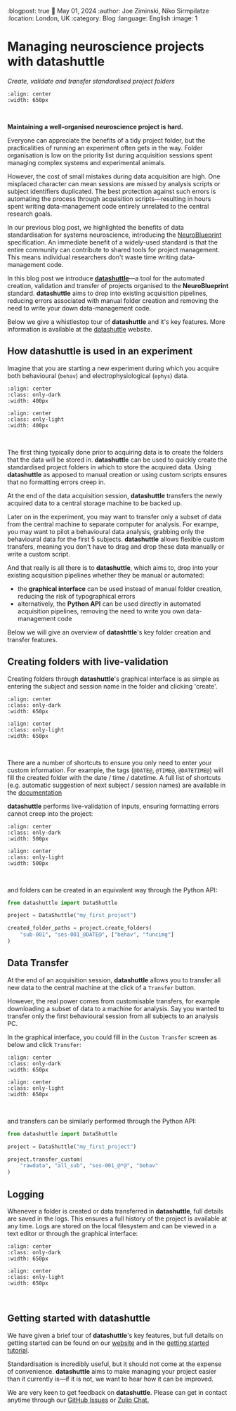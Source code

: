 :blogpost: true
:date: May 01, 2024
:author: Joe Ziminski, Niko Sirmpilatze
:location: London, UK
:category: Blog
:language: English
:image: 1


# Managing neuroscience projects with **datashuttle**
*Create, validate and transfer standardised project folders*

```{image} /_static/blog_images/datashuttle/datashuttle-overview-light.png
:align: center
:width: 650px
```
<br>

**Maintaining a well-organised neuroscience project is hard.**

Everyone can appreciate the benefits of a tidy project
folder, but the practicalities of running an experiment often gets 
in the way. Folder organisation 
is low on the priority list during acquisition sessions 
spent managing complex systems and experimental animals.

However, the cost of small mistakes during data acquisition are high.
One misplaced character can mean sessions are missed by analysis 
scripts or subject identifiers duplicated.
The best protection against such errors is automating the process
through acquisition scripts—resulting in hours spent writing 
data-management code entirely unrelated to the central research goals.

In our previous blog post, we highlighted the benefits of data standardisation 
for systems neuroscience, introducing the 
[NeuroBlueprint](https://neuroblueprint.neuroinformatics.dev/) 
specification. 
An immediate benefit of a widely-used standard is that the entire community
can contribute to shared tools for project management.
This means individual researchers don't waste time
writing data-management code. 

In this blog post we introduce 
[**datashuttle**](https://datashuttle.neuroinformatics.dev/)—a 
tool for the automated creation, 
validation and transfer of projects organised to 
the **NeuroBlueprint** standard. **datashuttle** aims to
drop into existing acquisition pipelines, reducing errors
associated with manual folder creation and removing the need
to write your down data-management code.

Below we give a whistlestop tour of **datashuttle** and it's key
features. More information is available at the 
[datashuttle](https://datashuttle.neuroinformatics.dev/) 
website.

## How **datashuttle** is used in an experiment

Imagine that you are starting a new experiment during which you acquire both
behavioural (`behav`) and electrophysiological (`ephys`) data. 

```{image} /_static/blog_images/datashuttle/tutorial-1-example-file-tree-dark.png
:align: center
:class: only-dark
:width: 400px
```
```{image} /_static/blog_images/datashuttle/tutorial-1-example-file-tree-light.png
:align: center
:class: only-light
:width: 400px
```
<br>


The first thing typically done prior to acquiring data is to
create the folders that the data will be stored in. 
**datashuttle** can be used to quickly create the standardised
project folders in which to store the acquired data. 
Using **datashuttle** as apposed to manual creation or using custom
scripts ensures that no formatting errors creep in.

At the end of the data acquisition session, 
**datashuttle** transfers the newly acquired data 
to a central storage machine to be backed up.

Later on in the experiment, you may want to transfer only a subset
of data from the central machine to separate computer for analysis. For exampe,
you may  want to pilot a behavioural data analysis, grabbing
only the behavioural data for the first 5 subjects. 
**datashuttle** allows flexible custom transfers, 
meaning you don't have to drag and drop these data manually or
write a custom script.

And that really is all there is to **datashuttle**, which aims to, 
drop into your existing acquisition pipelines whether they be manual
or automated:
- the **graphical interface** can be used instead of manual folder creation, 
reducing the risk of typographical errors
- alternatively, the **Python API** can be used directly in automated acquisition 
pipelines, removing the need to write you own data-management code

Below we will give an overview of **datashttle**'s key folder creation
and transfer features.


## Creating folders with live-validation

Creating folders through **datashuttle**'s graphical interface is as simple as
entering the subject and session name in the folder and clicking 'create'.


```{image} /_static/blog_images/datashuttle/create-folders-example-dark.png
:align: center
:class: only-dark
:width: 650px
```
```{image} /_static/blog_images/datashuttle/create-folders-example-light.png
:align: center
:class: only-light
:width: 650px
```
<br>

There are a number of shortcuts to ensure you only need to enter 
your custom information. For example, the tags 
(`@DATE@`, `@TIME@`, `@DATETIME@`) will fill the created folder 
with the date / time / datetime. A full list of shortcuts
(e.g. automatic suggestion of next subject / session names)
are available in the 
[documentation](https://datashuttle.neuroinformatics.dev/pages/how_tos/create-folders.html#creating-project-folders)

**datashuttle** performs live-validation of inputs, ensuring 
formatting errors cannot creep into the project:

```{image} /_static/blog_images/datashuttle/validation-bad-dark.png
:align: center
:class: only-dark
:width: 500px
```
```{image} /_static/blog_images/datashuttle/validation-bad-light.png
:align: center
:class: only-light
:width: 500px
```
<br>

and folders can be created in an equivalent way through the Python API:

```python
from datashuttle import DataShuttle

project = DataShuttle("my_first_project")

created_folder_paths = project.create_folders(
    "sub-001", "ses-001_@DATE@", ["behav", "funcimg"]
)
```

## Data Transfer

At the end of an acquisition session, **datashuttle**
allows you to transfer all new data to the central machine
at the click of a `Transfer` button.

However, the real power comes from customisable transfers, for 
example downloading a subset of data to a machine for analysis. Say you wanted
to transfer only the first behavioural session from all subjects
to an analysis PC. 

In the graphical interface, you could fill in the `Custom Transfer` screen
as below and click `Transfer`:

```{image} /_static/blog_images/datashuttle/how-to-transfer-custom-dark.png
:align: center
:class: only-dark
:width: 650px
```
```{image} /_static/blog_images/datashuttle/how-to-transfer-custom-light.png
:align: center
:class: only-light
:width: 650px
```
<br>

and transfers can be similarly performed through the Python API:
```python
from datashuttle import DataShuttle

project = DataShuttle("my_first_project")

project.transfer_custom(
    "rawdata", "all_sub", "ses-001_@*@", "behav"
)
```

## Logging
Whenever a folder is created or data transferred in **datashuttle**, 
full details are saved in the logs. This ensures
a full history of the project is available at any time. Logs are stored
on the local filesystem and can be viewed in a text editor or through
the graphical interface:

```{image} /_static/blog_images/datashuttle/logging-example-dark.png
:align: center
:class: only-dark
:width: 650px
```
```{image} /_static/blog_images/datashuttle/logging-example-light.png
:align: center
:class: only-light
:width: 650px
```
<br>

## Getting started with **datashuttle**

We have given a brief tour of **datashuttle**'s key features,
but full details on getting started can be found on our 
[website](https://datashuttle.neuroinformatics.dev/) and
in the [getting started tutorial](https://datashuttle.neuroinformatics.dev/pages/tutorials/getting_started.html).

Standardisation is incredibly useful, but it should not come at the 
expense of convenience. **datashuttle** aims to make managing your project easier than 
it currently is—if it is not, we want to hear how it can be improved. 

We are very keen to get feedback on **datashuttle**. 
Please can get in contact anytime through our
[GitHub Issues](https://github.com/neuroinformatics-unit/datashuttle/issues)
or
[Zulip Chat.](https://neuroinformatics.zulipchat.com/#narrow/stream/405999-DataShuttle)


